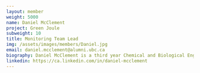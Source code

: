 ```yaml
---
layout: member
weight: 5000
name: Daniel McClement
project: Green Joule
subweight: 10
title: Monitoring Team Lead
img: /assets/images/members/Daniel.jpg
email: daniel.mcclement@alumni.ubc.ca
biography: Daniel McClement is a third year Chemical and Biological Engineering student and has been with Green Joule since its inception in 2017. As part of the monitoring team, he focuses on optimizing and quantifying the algae growing conditions.
linkedin: https://ca.linkedin.com/in/daniel-mcclement
---
```


